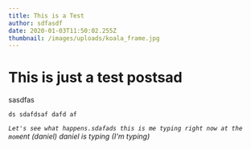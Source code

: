 ```yaml
---
title: This is a Test
author: sdfasdf
date: 2020-01-03T11:50:02.255Z
thumbnail: /images/uploads/koala_frame.jpg
---
```

# This is just a test postsad

s﻿asdfas

`d﻿s sdafdsaf dafd af`

*`Let's see what happens.sdafads this is me typing right now at the mom`ent (daniel) daniel is typing (I'm typing)*